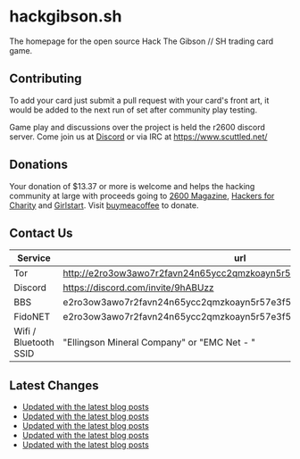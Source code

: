 # hackgibson.sh
The homepage for the open source Hack The Gibson // SH trading card game.


## Contributing

To add your card just submit a pull request with your card's front art, it would be added to the next run of set after community play testing.

Game play and discussions over the project is held the r2600 discord server. Come join us at [Discord](https://discord.com/invite/9hABUzz) or via IRC at https://www.scuttled.net/


## Donations

Your donation of $13.37 or more is welcome and helps the hacking community at large with proceeds going to [2600 Magazine](https://2600.com/), [Hackers for Charity](https://hackersforcharity.org) and [Girlstart](https://girlstart.org).  Visit [buymeacoffee](https://www.buymeacoffee.com/hackgibson.sh) to donate.


## Contact Us

Service | url
-|-
Tor | http://e2ro3ow3awo7r2favn24n65ycc2qmzkoayn5r57e3f56nvjwdcgg32ad.onion
Discord | https://discord.com/invite/9hABUzz
BBS | e2ro3ow3awo7r2favn24n65ycc2qmzkoayn5r57e3f56nvjwdcgg32ad.onion:23
FidoNET | e2ro3ow3awo7r2favn24n65ycc2qmzkoayn5r57e3f56nvjwdcgg32ad.onion:24554
Wifi / Bluetooth SSID | "Ellingson Mineral Company" or "EMC Net - <fidonet address>"

## Latest Changes
<!-- BLOG-POST-LIST:START -->
- [Updated with the latest blog posts](https://github.com/DFW2600/hackgibson.sh/commit/8a8c7d8b1573b35138f1ac67c0cc519b6a8d44bd)
- [Updated with the latest blog posts](https://github.com/DFW2600/hackgibson.sh/commit/10f8ad41b6f1f15f7319b662ffa2045ff8993249)
- [Updated with the latest blog posts](https://github.com/DFW2600/hackgibson.sh/commit/fd123addd4279173a6f4d269eda46604a0941263)
- [Updated with the latest blog posts](https://github.com/DFW2600/hackgibson.sh/commit/1bbc2a93dafb1cf5c53f76859c79bf64006684ae)
- [Updated with the latest blog posts](https://github.com/DFW2600/hackgibson.sh/commit/a1ced1eeb9efebd5979e1bd4a62fed636fc78aca)
<!-- BLOG-POST-LIST:END -->
